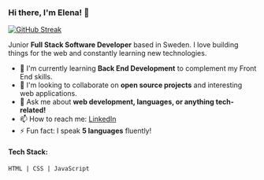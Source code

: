 ### Hi there, I'm Elena! 👋

[![GitHub Streak](https://streak-stats.demolab.com/?user=Enzolita&theme=dark)](https://git.io/streak-stats)


Junior **Full Stack Software Developer** based in Sweden. I love building things for the web and constantly learning new technologies.
- 🌱 I'm currently learning **Back End Development** to complement my Front End skills.
- 👯 I'm looking to collaborate on **open source projects** and interesting web applications.
- 💬 Ask me about **web development, languages, or anything tech-related!**
- 📫 How to reach me: [LinkedIn](https://www.linkedin.com/in/elena-hanna-1b0a971b7/)
- ⚡ Fun fact: I speak **5 languages** fluently!

#### Tech Stack: 
```html
HTML | CSS | JavaScript
